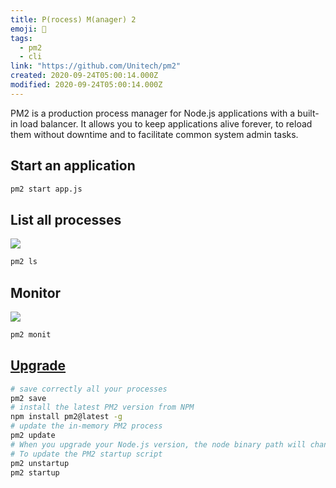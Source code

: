 ```yaml
---
title: P(rocess) M(anager) 2
emoji: 📝
tags:
  - pm2
  - cli
link: "https://github.com/Unitech/pm2"
created: 2020-09-24T05:00:14.000Z
modified: 2020-09-24T05:00:14.000Z
---
```


PM2 is a production process manager for Node.js applications with a built-in load balancer. It allows you to keep applications alive forever, to reload them without downtime and to facilitate common system admin tasks.

## Start an application

```sh
pm2 start app.js
```

## List all processes

![](https://pm2.keymetrics.io/assets/pm2-list.png)

```sh
pm2 ls
```

## Monitor

![](https://pm2.keymetrics.io/assets/pm2-monit.png)

```sh
pm2 monit
```

## [Upgrade](https://pm2.keymetrics.io/docs/usage/update-pm2/)

```sh
# save correctly all your processes
pm2 save
# install the latest PM2 version from NPM
npm install pm2@latest -g
# update the in-memory PM2 process
pm2 update
# When you upgrade your Node.js version, the node binary path will change.
# To update the PM2 startup script
pm2 unstartup
pm2 startup
```
